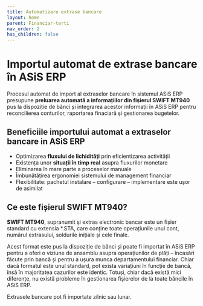 ```yaml
---
title: Automatizare extrase bancare
layout: home
parent: Financiar-terti
nav_order: 2
has_children: false
---
```

# Importul automat de extrase bancare în ASiS ERP
Procesul automat de import al extraselor bancare în sistemul ASiS ERP presupune **preluarea automată a informațiilor din fișierul SWIFT MT940** pus la dispoziție de bănci și integrarea acestor informații în ASiS ERP pentru reconcilierea conturilor, raportarea finaciară și gestionarea bugetelor. 

## Beneficiile importului automat a extraselor bancare in ASiS ERP

- Optimizarea **fluxului de lichidități** prin eficientizarea activității
- Existența unor **situații în timp real** asupra fluxurilor monetare
- Eliminarea în mare parte a proceselor manuale
- Îmbunătățirea ergonomiei sistemului de management financiar
- Flexibilitate: pachetul instalare – configurare – implementare este ușor de asimilat 

## Ce este fișierul SWIFT MT940?

**SWIFT MT940**, supranumit și extras electronic bancar este un fișier standard cu extensia *.STA, care conține toate operațiunile unui cont, numărul extrasului, soldurile inițiale și cele finale. 

Acest format este pus la dispoziție de bănci și poate fi importat în ASiS ERP pentru a oferi o viziune de ansamblu asupra operațiunilor de plăți – încasări făcute prin bancă și pentru a ușura munca departamentului financiar. 
Chiar dacă formatul este unul standard, pot exista variațiuni în funcție de bancă, însă în majoritatea cazurilor este identic. Totuși, chiar dacă există mici diferențe, nu există probleme în gestionarea fișierelor de la toate băncile în ASiS ERP. 

Extrasele bancare pot fi importate zilnic sau lunar.
